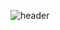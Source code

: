 ![header](https://capsule-render.vercel.app/api?type=wave&color=auto&height=300&section=header&text=hiwonwon&fontSize=90)

